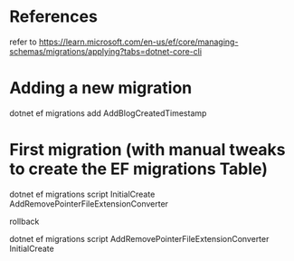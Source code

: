 # References

refer to https://learn.microsoft.com/en-us/ef/core/managing-schemas/migrations/applying?tabs=dotnet-core-cli

# Adding a new migration

dotnet ef migrations add AddBlogCreatedTimestamp



# First migration (with manual tweaks to create the EF migrations Table)

dotnet ef migrations script InitialCreate AddRemovePointerFileExtensionConverter

rollback

dotnet ef migrations script AddRemovePointerFileExtensionConverter InitialCreate
